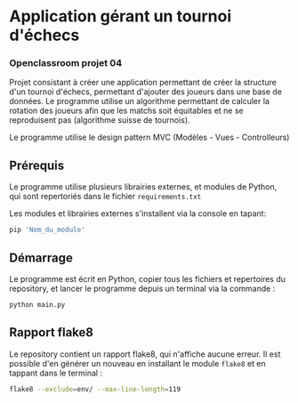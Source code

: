 # Application gérant un tournoi d'échecs

### Openclassroom projet 04

Projet consistant à créer une application permettant de créer la structure d'un tournoi d'échecs, permettant d'ajouter des joueurs dans une base de données. Le programme utilise un algorithme permettant de calculer la rotation des joueurs afin que les matchs soit équitables et ne se reproduisent pas (algorithme suisse de tournois).

Le programme utilise le design pattern MVC (Modèles - Vues - Controlleurs)

## Prérequis

Le programme utilise plusieurs librairies externes, et modules de Python, qui sont repertoriés dans le fichier ```requirements.txt```

Les modules et librairies externes s'installent via la console en tapant:
```bash
pip 'Nom_du_module'
```

## Démarrage 

Le programme est écrit en Python, copier tous les fichiers et repertoires du repository, et lancer le programme depuis un terminal via la commande :

```bash
python main.py
```

## Rapport flake8

Le repository contient un rapport flake8, qui n'affiche aucune erreur. Il est possible d'en générer un nouveau en installant le module ```flake8``` et en tappant dans le terminal :

```bash
flake8 --exclude=env/ --max-line-length=119

```




